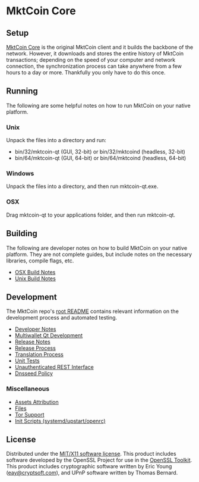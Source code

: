 MktCoin Core
=====================

Setup
---------------------
[MktCoin Core](http://mktcoin.org) is the original MktCoin client and it builds the backbone of the network. However, it downloads and stores the entire history of MktCoin transactions; depending on the speed of your computer and network connection, the synchronization process can take anywhere from a few hours to a day or more. Thankfully you only have to do this once.

Running
---------------------
The following are some helpful notes on how to run MktCoin on your native platform.

### Unix

Unpack the files into a directory and run:

- bin/32/mktcoin-qt (GUI, 32-bit) or bin/32/mktcoind (headless, 32-bit)
- bin/64/mktcoin-qt (GUI, 64-bit) or bin/64/mktcoind (headless, 64-bit)

### Windows

Unpack the files into a directory, and then run mktcoin-qt.exe.

### OSX

Drag mktcoin-qt to your applications folder, and then run mktcoin-qt.

Building
---------------------
The following are developer notes on how to build MktCoin on your native platform. They are not complete guides, but include notes on the necessary libraries, compile flags, etc.

- [OSX Build Notes](build-osx.md)
- [Unix Build Notes](build-unix.md)

Development
---------------------
The MktCoin repo's [root README](https://github.com/Mktcoin-official/Mktcoin/blob/master/README.md) contains relevant information on the development process and automated testing.

- [Developer Notes](developer-notes.md)
- [Multiwallet Qt Development](multiwallet-qt.md)
- [Release Notes](release-notes.md)
- [Release Process](release-process.md)
- [Translation Process](translation_process.md)
- [Unit Tests](unit-tests.md)
- [Unauthenticated REST Interface](REST-interface.md)
- [Dnsseed Policy](dnsseed-policy.md)

### Miscellaneous
- [Assets Attribution](assets-attribution.md)
- [Files](files.md)
- [Tor Support](tor.md)
- [Init Scripts (systemd/upstart/openrc)](init.md)

License
---------------------
Distributed under the [MIT/X11 software license](http://www.opensource.org/licenses/mit-license.php).
This product includes software developed by the OpenSSL Project for use in the [OpenSSL Toolkit](https://www.openssl.org/). This product includes
cryptographic software written by Eric Young ([eay@cryptsoft.com](mailto:eay@cryptsoft.com)), and UPnP software written by Thomas Bernard.
